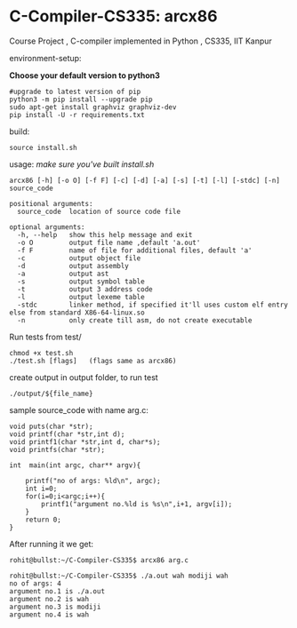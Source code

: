 # C-Compiler-CS335: arcx86
Course Project , C-compiler implemented in Python , CS335, IIT Kanpur
<br>
<!-- [Milestone1 Report (Latex)](https://github.com/RohitRanjangit/C-Compiler-CS335/blob/main/Documentation/CS335_Project_Milestone1.pdf) -->


environment-setup:

**Choose your default version to python3**
```
#upgrade to latest version of pip
python3 -m pip install --upgrade pip
sudo apt-get install graphviz graphviz-dev
pip install -U -r requirements.txt
```


build: 
```
source install.sh
```

usage:
*make sure you've built install.sh*
```
arcx86 [-h] [-o O] [-f F] [-c] [-d] [-a] [-s] [-t] [-l] [-stdc] [-n] source_code

positional arguments:
  source_code  location of source code file

optional arguments:
  -h, --help   show this help message and exit
  -o O         output file name ,default 'a.out'
  -f F         name of file for additional files, default 'a'
  -c           output object file
  -d           output assembly
  -a           output ast
  -s           output symbol table
  -t           output 3 address code
  -l           output lexeme table
  -stdc        linker method, if specified it'll uses custom elf entry else from standard X86-64-linux.so
  -n           only create till asm, do not create executable 
```


Run tests from test/
```
chmod +x test.sh
./test.sh [flags]   (flags same as arcx86)
```
create output in output folder, to run test
```
./output/${file_name}
```


sample source_code with name arg.c:
```
void puts(char *str);
void printf(char *str,int d);
void printf1(char *str,int d, char*s);
void printfs(char *str);

int  main(int argc, char** argv){
    
    printf("no of args: %ld\n", argc);
    int i=0;
    for(i=0;i<argc;i++){
        printf1("argument no.%ld is %s\n",i+1, argv[i]);
    }
    return 0;
}
```
After running it we get:
```
rohit@bullst:~/C-Compiler-CS335$ arcx86 arg.c 

rohit@bullst:~/C-Compiler-CS335$ ./a.out wah modiji wah
no of args: 4
argument no.1 is ./a.out
argument no.2 is wah
argument no.3 is modiji
argument no.4 is wah
```